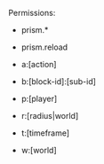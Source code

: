 


Permissions:
- prism.*
- prism.reload



- a:[action]
- b:[block-id]:[sub-id]
- p:[player]
- r:[radius|world]
- t:[timeframe]
- w:[world]